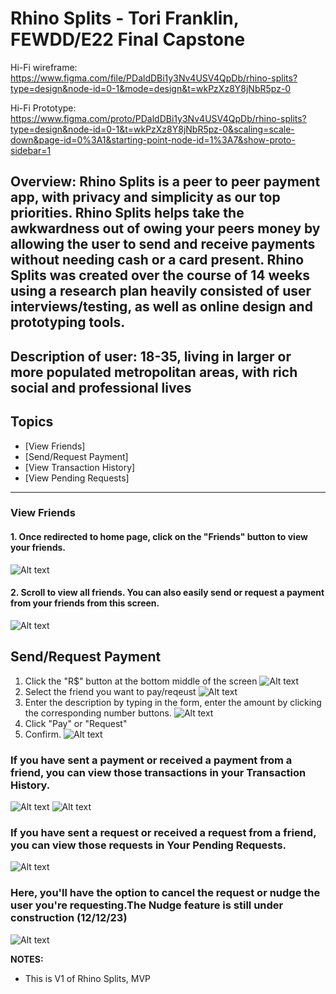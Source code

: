 # Rhino Splits - Tori Franklin, FEWDD/E22 Final Capstone

Hi-Fi wireframe: https://www.figma.com/file/PDaldDBi1y3Nv4USV4QpDb/rhino-splits?type=design&node-id=0-1&mode=design&t=wkPzXz8Y8jNbR5pz-0

Hi-Fi Prototype: https://www.figma.com/proto/PDaldDBi1y3Nv4USV4QpDb/rhino-splits?type=design&node-id=0-1&t=wkPzXz8Y8jNbR5pz-0&scaling=scale-down&page-id=0%3A1&starting-point-node-id=1%3A7&show-proto-sidebar=1 


## Overview: Rhino Splits is a peer to peer payment app, with privacy and simplicity as our top priorities. Rhino Splits helps take the awkwardness out of owing your peers money by allowing the user to send and receive payments without needing cash or a card present. Rhino Splits was created over the course of 14 weeks using a research plan heavily consisted of user interviews/testing, as well as online design and prototyping tools.

## Description of user: 18-35, living in larger or more populated metropolitan areas, with rich social and professional lives


## Topics
- [View Friends]
- [Send/Request Payment]
- [View Transaction History]
- [View Pending Requests]
___

### View Friends
#### 1. Once redirected to home page, click on the "Friends" button to view your friends. 

![Alt text](<read-me-pics/home - friends.png>)


#### 2. Scroll to view all friends. You can also easily send or request a payment from your friends from this screen.

![Alt text](read-me-pics/friends.png)


## Send/Request Payment
1. Click the "R$" button at the bottom middle of the screen
![Alt text](<read-me-pics/home pay:request.png>)
1. Select the friend you want to pay/reqeust
![Alt text](read-me-pics/friends.png)
1. Enter the description by typing in the form, enter the amount by clicking the corresponding number buttons.
![Alt text](<read-me-pics/payment screen.png>)
1. Click "Pay" or "Request"
1. Confirm.
![Alt text](read-me-pics/confirmation.png)

### If you have sent a payment or received a payment from a friend, you can view those transactions in your Transaction History.
![Alt text](<read-me-pics/home history.png>)
![Alt text](read-me-pics/history.png)

### If you have sent a request or received a request from a friend, you can view those requests in Your Pending Requests.
![Alt text](<read-me-pics/home requests.png>)

### Here, you'll have the option to cancel the request or nudge the user you're requesting.The Nudge feature is still under construction (12/12/23)
![Alt text](read-me-pics/requests.png)


**NOTES:** 
- This is V1 of Rhino Splits, MVP
